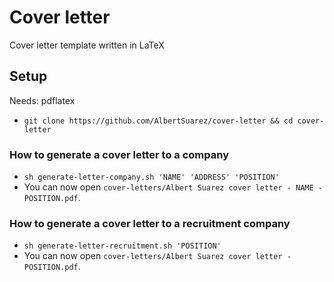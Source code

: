 # Cover letter
Cover letter template written in LaTeX

## Setup

Needs: pdflatex

- `git clone https://github.com/AlbertSuarez/cover-letter && cd cover-letter`

### How to generate a cover letter to a company

- `sh generate-letter-company.sh 'NAME' 'ADDRESS' 'POSITION'`
- You can now open `cover-letters/Albert Suarez cover letter - NAME - POSITION.pdf`.

### How to generate a cover letter to a recruitment company

- `sh generate-letter-recruitment.sh 'POSITION'`
- You can now open `cover-letters/Albert Suarez cover letter - POSITION.pdf`.
